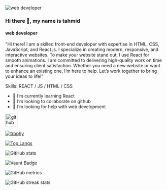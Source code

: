 
![web developer ](https://img.freepik.com/free-vector/vector-banner-website-development_107791-3339.jpg?semt=ais_hybrid)

### Hi there 👋, my name is tahmid
#### web developer 

"Hi there! I am a skilled front-end developer with expertise in HTML, CSS, JavaScript, and React.js. I specialize in creating modern, responsive, and interactive websites. To make your website stand out, I use React for smooth animations. I am committed to delivering high-quality work on time and ensuring client satisfaction. Whether you need a new website or want to enhance an existing one, I’m here to help. Let’s work together to bring your ideas to life!"

Skills: REACT / JS / HTML / CSS

- 🌱 I’m currently learning React 
- 👯 I’m looking to collaborate on github 
- 🤔 I’m looking for help with web development  


[<img src='https://cdn.jsdelivr.net/npm/simple-icons@3.0.1/icons/github.svg' alt='github' height='40'>](https://github.com/tahmid-coder99)  

[![trophy](https://github-profile-trophy.vercel.app/?username=tahmid-coder99)](https://github.com/ryo-ma/github-profile-trophy)

[![Top Langs](https://github-readme-stats.vercel.app/api/top-langs/?username=tahmid-coder99)](https://github.com/anuraghazra/github-readme-stats)

![GitHub stats](https://github-readme-stats.vercel.app/api?username=tahmid-coder99&show_icons=true&count_private=true)  

![Vaunt Badge](https://api.vaunt.dev/v1/github/entities/tahmid-coder99/contributions?format=svg&private=true)  

![GitHub metrics](https://metrics.lecoq.io/tahmid-coder99)  

![GitHub streak stats](https://streak-stats.demolab.com/?user=tahmid-coder99)  


